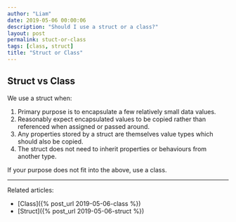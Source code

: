 ```yaml
---
author: "Liam"
date: 2019-05-06 00:00:06
description: "Should I use a struct or a class?"
layout: post
permalink: stuct-or-class
tags: [class, struct]
title: "Struct or Class"
---
```


## Struct vs Class

We use a struct when:
1. Primary purpose is to encapsulate a few relatively small data values.
2. Reasonably expect encapsulated values to be copied rather than referenced when assigned or passed around.
3. Any properties stored by a struct are themselves value types which should also be copied.
4. The struct does not need to inherit properties or behaviours from another type.

If your purpose does not fit into the above, use a class.

---

Related articles:
- [Class]({% post_url 2019-05-06-class %})
- [Struct]({% post_url 2019-05-06-struct %})
